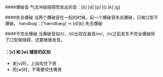 ####爆破音
气流冲破阻碍而发出的音：[b] [d] [p] [t] [k] [g]

####失去爆破
当两个爆破音在一起的时候，前一个爆破音失去爆破，只做口型不爆破。
handbag：['hændbæg] → [d][b] 失去爆破

####不完全爆破
当爆破音如/t/，/d/出现在鼻音/m/，/n/之前发生不完全爆破除了口型做阻碍，还要微微发音。

#### ：[v] 和 [w] 辅音的区别
  * 发[v]时，上齿咬住下唇
  * 而[w]时，不需要咬住嘴唇